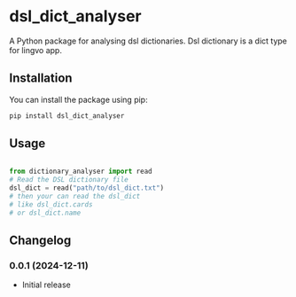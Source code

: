 # dsl_dict_analyser

A Python package for analysing dsl dictionaries. Dsl dictionary is a dict type for lingvo app.

## Installation

You can install the package using pip:

```bash
pip install dsl_dict_analyser
```
## Usage

```python

from dictionary_analyser import read
# Read the DSL dictionary file
dsl_dict = read("path/to/dsl_dict.txt")
# then your can read the dsl_dict
# like dsl_dict.cards
# or dsl_dict.name
```
## Changelog

### 0.0.1 (2024-12-11)
-  Initial release